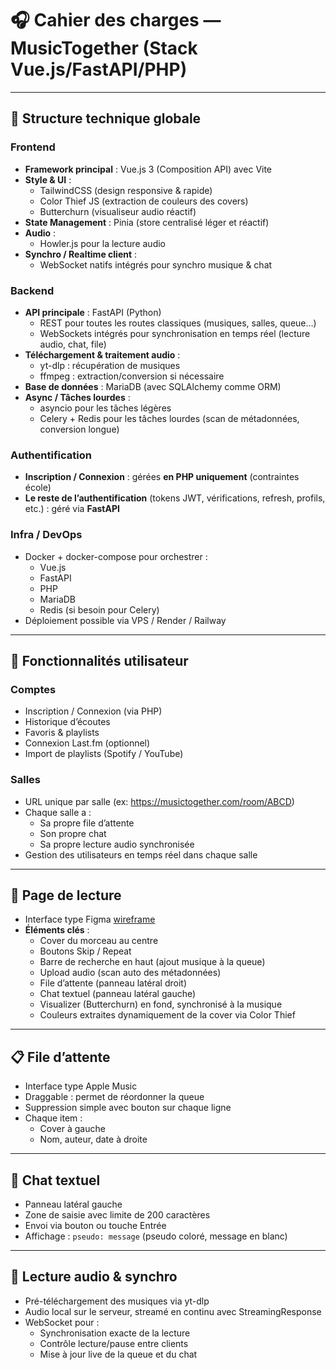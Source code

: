 # 🎧 Cahier des charges — MusicTogether (Stack Vue.js/FastAPI/PHP)

---

## 🧱 Structure technique globale

### Frontend
- **Framework principal** : Vue.js 3 (Composition API) avec Vite
- **Style & UI** :
  - TailwindCSS (design responsive & rapide)
  - Color Thief JS (extraction de couleurs des covers)
  - Butterchurn (visualiseur audio réactif)
- **State Management** : Pinia (store centralisé léger et réactif)
- **Audio** :
  - Howler.js pour la lecture audio
- **Synchro / Realtime client** :
  - WebSocket natifs intégrés pour synchro musique & chat

### Backend
- **API principale** : FastAPI (Python)
  - REST pour toutes les routes classiques (musiques, salles, queue…)
  - WebSockets intégrés pour synchronisation en temps réel (lecture audio, chat, file)
- **Téléchargement & traitement audio** :
  - yt-dlp : récupération de musiques
  - ffmpeg : extraction/conversion si nécessaire
- **Base de données** : MariaDB (avec SQLAlchemy comme ORM)
- **Async / Tâches lourdes** :
  - asyncio pour les tâches légères
  - Celery + Redis pour les tâches lourdes (scan de métadonnées, conversion longue)

### Authentification
- **Inscription / Connexion** : gérées **en PHP uniquement** (contraintes école)
- **Le reste de l’authentification** (tokens JWT, vérifications, refresh, profils, etc.) : géré via **FastAPI**

### Infra / DevOps
- Docker + docker-compose pour orchestrer :
  - Vue.js
  - FastAPI
  - PHP
  - MariaDB
  - Redis (si besoin pour Celery)
- Déploiement possible via VPS / Render / Railway

---

## 🔐 Fonctionnalités utilisateur

### Comptes
- Inscription / Connexion (via PHP)
- Historique d’écoutes
- Favoris & playlists
- Connexion Last.fm (optionnel)
- Import de playlists (Spotify / YouTube)

### Salles
- URL unique par salle (ex: https://musictogether.com/room/ABCD)
- Chaque salle a :
  - Sa propre file d’attente
  - Son propre chat
  - Sa propre lecture audio synchronisée
- Gestion des utilisateurs en temps réel dans chaque salle

---

## 🎵 Page de lecture

- Interface type Figma [wireframe](https://www.figma.com/design/i6prsnwMHuNqgtnjCotO7M/MusicTogether?node-id=0-1&t=tp4dt16jIZmv1x91-1)
- **Éléments clés** :
  - Cover du morceau au centre
  - Boutons Skip / Repeat
  - Barre de recherche en haut (ajout musique à la queue)
  - Upload audio (scan auto des métadonnées)
  - File d’attente (panneau latéral droit)
  - Chat textuel (panneau latéral gauche)
  - Visualizer (Butterchurn) en fond, synchronisé à la musique
  - Couleurs extraites dynamiquement de la cover via Color Thief

---

## 📋 File d’attente

- Interface type Apple Music
- Draggable : permet de réordonner la queue
- Suppression simple avec bouton sur chaque ligne
- Chaque item :
  - Cover à gauche
  - Nom, auteur, date à droite

---

## 💬 Chat textuel

- Panneau latéral gauche
- Zone de saisie avec limite de 200 caractères
- Envoi via bouton ou touche Entrée
- Affichage : `pseudo: message` (pseudo coloré, message en blanc)

---

## 📡 Lecture audio & synchro

- Pré-téléchargement des musiques via yt-dlp
- Audio local sur le serveur, streamé en continu avec StreamingResponse
- WebSocket pour :
  - Synchronisation exacte de la lecture
  - Contrôle lecture/pause entre clients
  - Mise à jour live de la queue et du chat